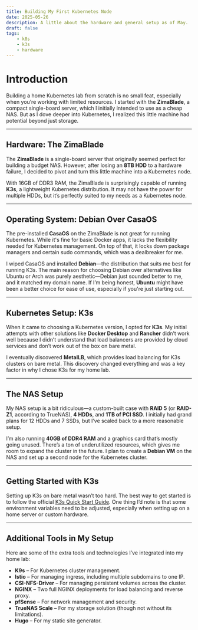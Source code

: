 ```yaml
---
title: Building My First Kubernetes Node
date: 2025-05-26
description: A little about the hardware and general setup as of May.
draft: false
tags:
    - k8s
    - k3s
    - hardware
---
```


# Introduction

Building a home Kubernetes lab from scratch is no small feat, especially when you’re working with limited resources. I started with the **ZimaBlade**, a compact single-board server, which I initially intended to use as a cheap NAS. But as I dove deeper into Kubernetes, I realized this little machine had potential beyond just storage.

---

## Hardware: The ZimaBlade

The **ZimaBlade** is a single-board server that originally seemed perfect for building a budget NAS. However, after losing an **8TB HDD** to a hardware failure, I decided to pivot and turn this little machine into a Kubernetes node. 

With 16GB of DDR3 RAM, the ZimaBlade is surprisingly capable of running **K3s**, a lightweight Kubernetes distribution. It may not have the power for multiple HDDs, but it’s perfectly suited to my needs as a Kubernetes node.

---

## Operating System: Debian Over CasaOS

The pre-installed **CasaOS** on the ZimaBlade is not great for running Kubernetes. While it's fine for basic Docker apps, it lacks the flexibility needed for Kubernetes management. On top of that, it locks down package managers and certain sudo commands, which was a dealbreaker for me.

I wiped CasaOS and installed **Debian**—the distribution that suits me best for running K3s. The main reason for choosing Debian over alternatives like Ubuntu or Arch was purely aesthetic—Debian just sounded better to me, and it matched my domain name. If I’m being honest, **Ubuntu** might have been a better choice for ease of use, especially if you're just starting out.

---

## Kubernetes Setup: K3s

When it came to choosing a Kubernetes version, I opted for **K3s**. My initial attempts with other solutions like **Docker Desktop** and **Rancher** didn’t work well because I didn’t understand that load balancers are provided by cloud services and don’t work out of the box on bare metal.

I eventually discovered **MetalLB**, which provides load balancing for K3s clusters on bare metal. This discovery changed everything and was a key factor in why I chose K3s for my home lab.

---

## The NAS Setup

My NAS setup is a bit ridiculous—a custom-built case with **RAID 5** (or **RAID-Z1**, according to TrueNAS), **4 HDDs**, and **1TB of PCI SSD**. I initially had grand plans for 12 HDDs and 7 SSDs, but I’ve scaled back to a more reasonable setup.

I’m also running **40GB of DDR4 RAM** and a graphics card that’s mostly going unused. There’s a ton of underutilized resources, which gives me room to expand the cluster in the future. I plan to create a **Debian VM** on the NAS and set up a second node for the Kubernetes cluster.

---

## Getting Started with K3s

Setting up K3s on bare metal wasn’t too hard. The best way to get started is to follow the official [K3s Quick Start Guide](https://docs.k3s.io/quick-start/). One thing I’d note is that some environment variables need to be adjusted, especially when setting up on a home server or custom hardware.

---

## Additional Tools in My Setup

Here are some of the extra tools and technologies I’ve integrated into my home lab:

- **K9s** – For Kubernetes cluster management.
- **Istio** – For managing ingress, including multiple subdomains to one IP.
- **CSI-NFS-Driver** – For managing persistent volumes across the cluster.
- **NGINX** – Two full NGINX deployments for load balancing and reverse proxy.
- **pfSense** – For network management and security.
- **TrueNAS Scale** – For my storage solution (though not without its limitations).
- **Hugo** – For my static site generator.

